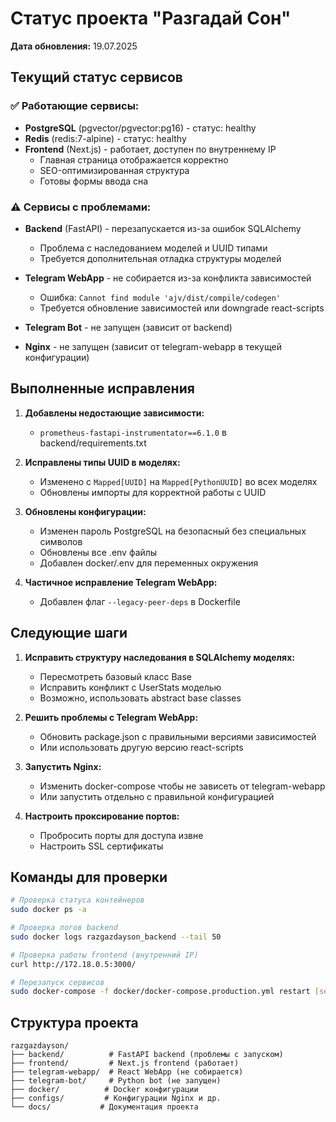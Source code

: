 # Статус проекта "Разгадай Сон"

**Дата обновления:** 19.07.2025

## Текущий статус сервисов

### ✅ Работающие сервисы:
- **PostgreSQL** (pgvector/pgvector:pg16) - статус: healthy
- **Redis** (redis:7-alpine) - статус: healthy
- **Frontend** (Next.js) - работает, доступен по внутреннему IP
  - Главная страница отображается корректно
  - SEO-оптимизированная структура
  - Готовы формы ввода сна

### ⚠️ Сервисы с проблемами:
- **Backend** (FastAPI) - перезапускается из-за ошибок SQLAlchemy
  - Проблема с наследованием моделей и UUID типами
  - Требуется дополнительная отладка структуры моделей
  
- **Telegram WebApp** - не собирается из-за конфликта зависимостей
  - Ошибка: `Cannot find module 'ajv/dist/compile/codegen'`
  - Требуется обновление зависимостей или downgrade react-scripts

- **Telegram Bot** - не запущен (зависит от backend)

- **Nginx** - не запущен (зависит от telegram-webapp в текущей конфигурации)

## Выполненные исправления

1. **Добавлены недостающие зависимости:**
   - `prometheus-fastapi-instrumentator==6.1.0` в backend/requirements.txt

2. **Исправлены типы UUID в моделях:**
   - Изменено с `Mapped[UUID]` на `Mapped[PythonUUID]` во всех моделях
   - Обновлены импорты для корректной работы с UUID

3. **Обновлены конфигурации:**
   - Изменен пароль PostgreSQL на безопасный без специальных символов
   - Обновлены все .env файлы
   - Добавлен docker/.env для переменных окружения

4. **Частичное исправление Telegram WebApp:**
   - Добавлен флаг `--legacy-peer-deps` в Dockerfile

## Следующие шаги

1. **Исправить структуру наследования в SQLAlchemy моделях:**
   - Пересмотреть базовый класс Base
   - Исправить конфликт с UserStats моделью
   - Возможно, использовать abstract base classes

2. **Решить проблемы с Telegram WebApp:**
   - Обновить package.json с правильными версиями зависимостей
   - Или использовать другую версию react-scripts

3. **Запустить Nginx:**
   - Изменить docker-compose чтобы не зависеть от telegram-webapp
   - Или запустить отдельно с правильной конфигурацией

4. **Настроить проксирование портов:**
   - Пробросить порты для доступа извне
   - Настроить SSL сертификаты

## Команды для проверки

```bash
# Проверка статуса контейнеров
sudo docker ps -a

# Проверка логов backend
sudo docker logs razgazdayson_backend --tail 50

# Проверка работы frontend (внутренний IP)
curl http://172.18.0.5:3000/

# Перезапуск сервисов
sudo docker-compose -f docker/docker-compose.production.yml restart [service_name]
```

## Структура проекта

```
razgazdayson/
├── backend/          # FastAPI backend (проблемы с запуском)
├── frontend/         # Next.js frontend (работает)
├── telegram-webapp/  # React WebApp (не собирается)
├── telegram-bot/     # Python bot (не запущен)
├── docker/          # Docker конфигурации
├── configs/         # Конфигурации Nginx и др.
└── docs/           # Документация проекта
```